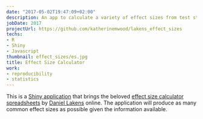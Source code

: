 ```yaml
---
date: "2017-05-02T19:47:09+02:00"
description: An app to calculate a variety of effect sizes from test statistics.
jobDate: 2017
projectUrl: https://github.com/katherinemwood/lakens_effect_sizes
techs:
- R
- Shiny
- Javascript
thumbnail: effect_sizes/es.jpg
title: Effect Size Calculator
work:
- reproducibility
- statistics
---
```


This is a [Shiny application](https://katherinemwood.shinyapps.io/lakens_effect_sizes/) that brings the beloved [effect size calculator spreadsheets](https://osf.io/ixGcd/) by [Daniel Lakens](https://twitter.com/lakens) online. The application will produce as many common effect sizes as possible given the information available.
